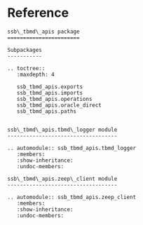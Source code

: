 # Reference

<!--
The content of the {eval-rst} block below is generated by the command:
poetry run sphinx-apidoc -T -f -t ./docs/templates -o ./docs ./src
from the root directory.

You need to rerun the command when python files are added, deleted or renamed.
Copy the content from the generated
ssb_tbmd_apis_python.rst file to the {eval-rst} block below and
delete the .rst file afterwards.
-->

```{eval-rst}
ssb\_tbmd\_apis package
=======================

Subpackages
-----------

.. toctree::
   :maxdepth: 4

   ssb_tbmd_apis.exports
   ssb_tbmd_apis.imports
   ssb_tbmd_apis.operations
   ssb_tbmd_apis.oracle_direct
   ssb_tbmd_apis.paths


ssb\_tbmd\_apis.tbmd\_logger module
-----------------------------------

.. automodule:: ssb_tbmd_apis.tbmd_logger
   :members:
   :show-inheritance:
   :undoc-members:

ssb\_tbmd\_apis.zeep\_client module
-----------------------------------

.. automodule:: ssb_tbmd_apis.zeep_client
   :members:
   :show-inheritance:
   :undoc-members:

```
